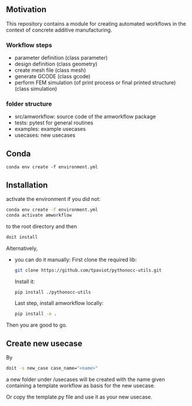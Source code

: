 ## Motivation

This repository contains a module for creating automated workflows in the context of concrete additive manufacturing.

### Workflow steps
* parameter definition (class parameter)
* design definition (class geometry)
* create mesh file (class mesh)
* generate GCODE (class gcode)
* perform FEM simulation (of print process or final printed structure) (class simulation)

### folder structure
* src/amworkflow: source code of the amworkflow package
* tests: pytest for general routines
* examples: example usecases
* usecases: new usecases


## Conda
```conda env create -f environment.yml```

## Installation
activate the environment if you did not:
```bash
conda env create -f environment.yml
conda activate amworkflow
```

to the root directory and then

```bash
doit install
```
Alternatively,
* you can do it manually:
    First clone the required lib:
    ```bash
    git clone https://github.com/tpaviot/pythonocc-utils.git
    ```
    Install it:
    ```bash
    pip install ./pythonocc-utils
    ```
    Last step, install amworkflow locally:
    ```bash
    pip install -e .
    ```

Then you are good to go.

## Create new usecase  

By
```bash
doit -s new_case case_name="<name>"
```
a new folder under /usecases will be created with the name given containing a template workflow as basis for the new usecase.

Or copy the template.py file and use it as your new usecase.



